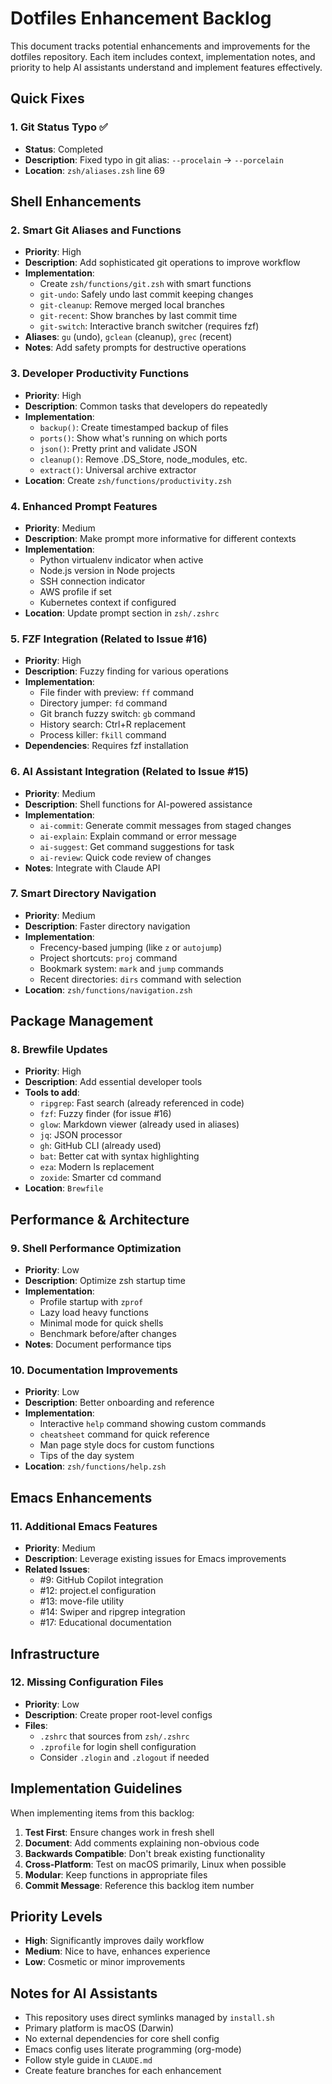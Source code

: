 # Dotfiles Enhancement Backlog

This document tracks potential enhancements and improvements for the dotfiles repository. Each item includes context, implementation notes, and priority to help AI assistants understand and implement features effectively.

## Quick Fixes

### 1. Git Status Typo ✅
- **Status**: Completed
- **Description**: Fixed typo in git alias: `--procelain` → `--porcelain`
- **Location**: `zsh/aliases.zsh` line 69

## Shell Enhancements

### 2. Smart Git Aliases and Functions
- **Priority**: High
- **Description**: Add sophisticated git operations to improve workflow
- **Implementation**:
  - Create `zsh/functions/git.zsh` with smart functions
  - `git-undo`: Safely undo last commit keeping changes
  - `git-cleanup`: Remove merged local branches
  - `git-recent`: Show branches by last commit time
  - `git-switch`: Interactive branch switcher (requires fzf)
- **Aliases**: `gu` (undo), `gclean` (cleanup), `grec` (recent)
- **Notes**: Add safety prompts for destructive operations

### 3. Developer Productivity Functions
- **Priority**: High
- **Description**: Common tasks that developers do repeatedly
- **Implementation**:
  - `backup()`: Create timestamped backup of files
  - `ports()`: Show what's running on which ports
  - `json()`: Pretty print and validate JSON
  - `cleanup()`: Remove .DS_Store, node_modules, etc.
  - `extract()`: Universal archive extractor
- **Location**: Create `zsh/functions/productivity.zsh`

### 4. Enhanced Prompt Features
- **Priority**: Medium
- **Description**: Make prompt more informative for different contexts
- **Implementation**:
  - Python virtualenv indicator when active
  - Node.js version in Node projects
  - SSH connection indicator
  - AWS profile if set
  - Kubernetes context if configured
- **Location**: Update prompt section in `zsh/.zshrc`

### 5. FZF Integration (Related to Issue #16)
- **Priority**: High
- **Description**: Fuzzy finding for various operations
- **Implementation**:
  - File finder with preview: `ff` command
  - Directory jumper: `fd` command
  - Git branch fuzzy switch: `gb` command
  - History search: Ctrl+R replacement
  - Process killer: `fkill` command
- **Dependencies**: Requires fzf installation

### 6. AI Assistant Integration (Related to Issue #15)
- **Priority**: Medium
- **Description**: Shell functions for AI-powered assistance
- **Implementation**:
  - `ai-commit`: Generate commit messages from staged changes
  - `ai-explain`: Explain command or error message
  - `ai-suggest`: Get command suggestions for task
  - `ai-review`: Quick code review of changes
- **Notes**: Integrate with Claude API

### 7. Smart Directory Navigation
- **Priority**: Medium
- **Description**: Faster directory navigation
- **Implementation**:
  - Frecency-based jumping (like `z` or `autojump`)
  - Project shortcuts: `proj` command
  - Bookmark system: `mark` and `jump` commands
  - Recent directories: `dirs` command with selection
- **Location**: `zsh/functions/navigation.zsh`

## Package Management

### 8. Brewfile Updates
- **Priority**: High
- **Description**: Add essential developer tools
- **Tools to add**:
  - `ripgrep`: Fast search (already referenced in code)
  - `fzf`: Fuzzy finder (for issue #16)
  - `glow`: Markdown viewer (already used in aliases)
  - `jq`: JSON processor
  - `gh`: GitHub CLI (already used)
  - `bat`: Better cat with syntax highlighting
  - `eza`: Modern ls replacement
  - `zoxide`: Smarter cd command
- **Location**: `Brewfile`

## Performance & Architecture

### 9. Shell Performance Optimization
- **Priority**: Low
- **Description**: Optimize zsh startup time
- **Implementation**:
  - Profile startup with `zprof`
  - Lazy load heavy functions
  - Minimal mode for quick shells
  - Benchmark before/after changes
- **Notes**: Document performance tips

### 10. Documentation Improvements
- **Priority**: Low
- **Description**: Better onboarding and reference
- **Implementation**:
  - Interactive `help` command showing custom commands
  - `cheatsheet` command for quick reference
  - Man page style docs for custom functions
  - Tips of the day system
- **Location**: `zsh/functions/help.zsh`

## Emacs Enhancements

### 11. Additional Emacs Features
- **Priority**: Medium
- **Description**: Leverage existing issues for Emacs improvements
- **Related Issues**:
  - #9: GitHub Copilot integration
  - #12: project.el configuration
  - #13: move-file utility
  - #14: Swiper and ripgrep integration
  - #17: Educational documentation

## Infrastructure

### 12. Missing Configuration Files
- **Priority**: Low
- **Description**: Create proper root-level configs
- **Files**:
  - `.zshrc` that sources from `zsh/.zshrc`
  - `.zprofile` for login shell configuration
  - Consider `.zlogin` and `.zlogout` if needed

## Implementation Guidelines

When implementing items from this backlog:

1. **Test First**: Ensure changes work in fresh shell
2. **Document**: Add comments explaining non-obvious code
3. **Backwards Compatible**: Don't break existing functionality
4. **Cross-Platform**: Test on macOS primarily, Linux when possible
5. **Modular**: Keep functions in appropriate files
6. **Commit Message**: Reference this backlog item number

## Priority Levels

- **High**: Significantly improves daily workflow
- **Medium**: Nice to have, enhances experience
- **Low**: Cosmetic or minor improvements

## Notes for AI Assistants

- This repository uses direct symlinks managed by `install.sh`
- Primary platform is macOS (Darwin)
- No external dependencies for core shell config
- Emacs config uses literate programming (org-mode)
- Follow style guide in `CLAUDE.md`
- Create feature branches for each enhancement
